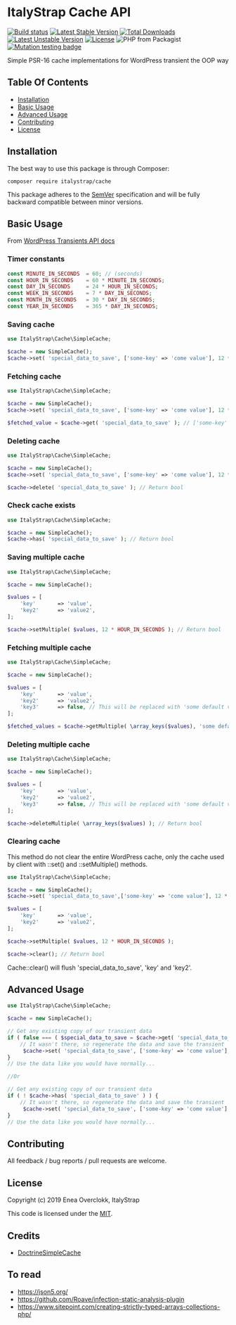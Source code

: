 # ItalyStrap Cache API

[![Build status](https://github.com/ItalyStrap/cache/actions/workflows/test.yml/badge.svg)](https://github.com/ItalyStrap/cache/actions/workflows/test.yml?query=workflow%3Atest)
[![Latest Stable Version](https://img.shields.io/packagist/v/italystrap/cache.svg)](https://packagist.org/packages/italystrap/cache)
[![Total Downloads](https://img.shields.io/packagist/dt/italystrap/cache.svg)](https://packagist.org/packages/italystrap/cache)
[![Latest Unstable Version](https://img.shields.io/packagist/vpre/italystrap/cache.svg)](https://packagist.org/packages/italystrap/cache)
[![License](https://img.shields.io/packagist/l/italystrap/cache.svg)](https://packagist.org/packages/italystrap/cache)
![PHP from Packagist](https://img.shields.io/packagist/php-v/italystrap/cache)
[![Mutation testing badge](https://img.shields.io/endpoint?style=flat&url=https%3A%2F%2Fbadge-api.stryker-mutator.io%2Fgithub.com%2FItalyStrap%2Fcache%2Fmaster)](https://dashboard.stryker-mutator.io/reports/github.com/ItalyStrap/cache/master)

Simple PSR-16 cache implementations for WordPress transient the OOP way

## Table Of Contents

* [Installation](#installation)
* [Basic Usage](#basic-usage)
* [Advanced Usage](#advanced-usage)
* [Contributing](#contributing)
* [License](#license)

## Installation

The best way to use this package is through Composer:

```CMD
composer require italystrap/cache
```
This package adheres to the [SemVer](http://semver.org/) specification and will be fully backward compatible between minor versions.

## Basic Usage

From [WordPress Transients API docs](https://codex.wordpress.org/Transients_API)

### Timer constants

```php
const MINUTE_IN_SECONDS  = 60; // (seconds)
const HOUR_IN_SECONDS    = 60 * MINUTE_IN_SECONDS;
const DAY_IN_SECONDS     = 24 * HOUR_IN_SECONDS;
const WEEK_IN_SECONDS    = 7 * DAY_IN_SECONDS;
const MONTH_IN_SECONDS   = 30 * DAY_IN_SECONDS;
const YEAR_IN_SECONDS    = 365 * DAY_IN_SECONDS;
```

### Saving cache

```php
use ItalyStrap\Cache\SimpleCache;

$cache = new SimpleCache();
$cache->set( 'special_data_to_save', ['some-key' => 'come value'], 12 * HOUR_IN_SECONDS ); // Return bool
```

### Fetching cache

```php
use ItalyStrap\Cache\SimpleCache;

$cache = new SimpleCache();
$cache->set( 'special_data_to_save', ['some-key' => 'come value'], 12 * HOUR_IN_SECONDS );

$fetched_value = $cache->get( 'special_data_to_save' ); // ['some-key' => 'come value']
```

### Deleting cache

```php
use ItalyStrap\Cache\SimpleCache;

$cache = new SimpleCache();
$cache->set( 'special_data_to_save', ['some-key' => 'come value'], 12 * HOUR_IN_SECONDS );

$cache->delete( 'special_data_to_save' ); // Return bool
```

### Check cache exists

```php
use ItalyStrap\Cache\SimpleCache;

$cache = new SimpleCache();
$cache->has( 'special_data_to_save' ); // Return bool
```

### Saving multiple cache

```php
use ItalyStrap\Cache\SimpleCache;

$cache = new SimpleCache();

$values = [
    'key'       => 'value',
    'key2'      => 'value2',
];

$cache->setMultiple( $values, 12 * HOUR_IN_SECONDS ); // Return bool
```

### Fetching multiple cache

```php
use ItalyStrap\Cache\SimpleCache;

$cache = new SimpleCache();

$values = [
    'key'       => 'value',
    'key2'      => 'value2',
    'key3'      => false, // This will be replaced with 'some default value'
];

$fetched_values = $cache->getMultiple( \array_keys($values), 'some default value' ); // Return values
```

### Deleting multiple cache

```php
use ItalyStrap\Cache\SimpleCache;

$cache = new SimpleCache();

$values = [
    'key'       => 'value',
    'key2'      => 'value2',
    'key3'      => false, // This will be replaced with 'some default value'
];

$cache->deleteMultiple( \array_keys($values) ); // Return bool
```

### Clearing cache

This method do not clear the entire WordPress cache, only the cache used by client with
::set() and ::setMultiple() methods.

```php
use ItalyStrap\Cache\SimpleCache;

$cache = new SimpleCache();
$cache->set( 'special_data_to_save',['some-key' => 'come value'], 12 * HOUR_IN_SECONDS );

$values = [
    'key'       => 'value',
    'key2'      => 'value2',
];

$cache->setMultiple( $values, 12 * HOUR_IN_SECONDS );

$cache->clear(); // Return bool
```

Cache::clear() will flush 'special_data_to_save', 'key' and 'key2'.

## Advanced Usage

```php
use ItalyStrap\Cache\SimpleCache;

$cache = new SimpleCache();

// Get any existing copy of our transient data
if ( false === ( $special_data_to_save = $cache->get( 'special_data_to_save' ) ) ) {
    // It wasn't there, so regenerate the data and save the transient
     $cache->set( 'special_data_to_save', ['some-key' => 'come value'], 12 * HOUR_IN_SECONDS );
}
// Use the data like you would have normally...

//Or

// Get any existing copy of our transient data
if ( ! $cache->has( 'special_data_to_save' ) ) {
    // It wasn't there, so regenerate the data and save the transient
     $cache->set( 'special_data_to_save', ['some-key' => 'come value'], 12 * HOUR_IN_SECONDS );
}
// Use the data like you would have normally...
```

## Contributing

All feedback / bug reports / pull requests are welcome.

## License

Copyright (c) 2019 Enea Overclokk, ItalyStrap

This code is licensed under the [MIT](LICENSE).

## Credits

* [DoctrineSimpleCache](https://github.com/Roave/DoctrineSimpleCache)

## To read

* https://json5.org/
* https://github.com/Roave/infection-static-analysis-plugin
* https://www.sitepoint.com/creating-strictly-typed-arrays-collections-php/